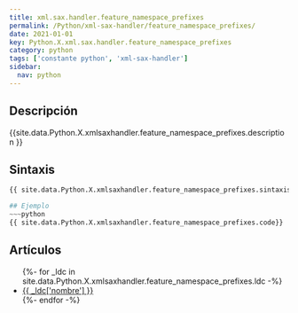 ```yaml
---
title: xml.sax.handler.feature_namespace_prefixes
permalink: /Python/xml-sax-handler/feature_namespace_prefixes/
date: 2021-01-01
key: Python.X.xml.sax.handler.feature_namespace_prefixes
category: python
tags: ['constante python', 'xml-sax-handler']
sidebar: 
  nav: python
---
```


## Descripción
{{site.data.Python.X.xmlsaxhandler.feature_namespace_prefixes.description }}

## Sintaxis
~~~python
{{ site.data.Python.X.xmlsaxhandler.feature_namespace_prefixes.sintaxis }}~~~

## Ejemplo
~~~python
{{ site.data.Python.X.xmlsaxhandler.feature_namespace_prefixes.code}}
~~~

## Artículos
<ul>
{%- for _ldc in site.data.Python.X.xmlsaxhandler.feature_namespace_prefixes.ldc -%}
   <li>
       <a href="{{_ldc['url'] }}">{{ _ldc['nombre'] }}</a>
   </li>
{%- endfor -%}
</ul>
